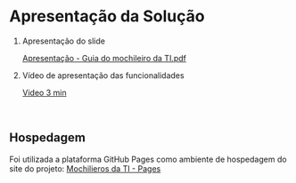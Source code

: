 # Apresentação da Solução

1. Apresentação do slide

   [Apresentação - Guia do mochileiro da TI.pdf](https://github.com/ICEI-PUC-Minas-PMV-ADS/pmv-ads-2023-2-e1-proj-web-t9-pmv-ads-2023-2-e1-projmochileirosdati/blob/main/apresentacao/slidespdf/Guia%20do%20Mochileiro%20da%20TI%20Slide.pdf)

2. Vídeo de apresentação das funcionalidades

   [Video 3 min](https://github.com/ICEI-PUC-Minas-PMV-ADS/pmv-ads-2023-2-e1-proj-web-t9-pmv-ads-2023-2-e1-projmochileirosdati/blob/main/apresentacao/videos/GuiaMochileirosVideo.mp4)
<br>

## Hospedagem

Foi utilizada a plataforma GitHub Pages como ambiente de hospedagem do site do projeto:
[Mochilieros da TI - Pages](https://icei-puc-minas-pmv-ads.github.io/pmv-ads-2023-2-e1-proj-web-t9-pmv-ads-2023-2-e1-projmochileirosdati/codigo-fonte/HomePage.html)
